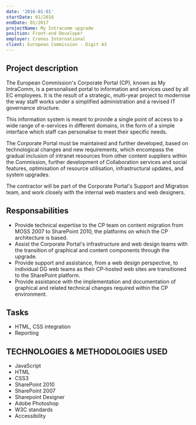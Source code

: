 ```yaml
---
date: '2016-01-01'
startDate: 01/2016
endDate: 01/2017
projectName: My Intracomm upgrade
position: Front-end Developer
employer: Cronos International
client: European Commission - Digit A3
---
```


## Project description

The European Commission's Corporate Portal (CP), known as My IntraComm, is a personalised portal to information and services used by all EC employees. It is the result of a strategic, multi-year project to modernise the way staff works under a simplified administration and a revised IT governance structure.



This information system is meant to provide a single point of access to a wide range of e-services in different domains, in the form of a simple interface which staff can personalise to meet their specific needs.



The Corporate Portal must be maintained and further developed, based on technological changes and new requirements, which encompass the gradual inclusion of intranet resources from other content suppliers within the Commission, further development of Collaboration services and social features, optimisation of resource utilisation, infrastructural updates, and system upgrades.



The contractor will be part of the Corporate Portal's Support and Migration team, and work closely with the internal web masters and web designers.

## Responsabilities


- Provide technical expertise to the CP team on content migration from MOSS 2007 to SharePoint 2010, the platforms on which the CP architecture is based.
- Assist the Corporate Portal's infrastructure and web design teams with the transition of graphical and content components through the upgrade.
- Provide support and assistance, from a web design perspective, to individual DG web teams as their CP-hosted web sites are transitioned to the SharePoint platform.
- Provide assistance with the implementation and documentation of graphical and related technical changes required within the CP environment.

## Tasks

- HTML, CSS integration
- Reporting

## TECHNOLOGIES & METHODOLOGIES USED 

-  JavaScript
-  HTML
-  CSS3
-  SharePoint 2010
-  SharePoint 2007
-  Sharepoint Designer
-  Adobe Photoshop
-  W3C standards
-  Accessibility
